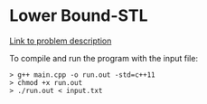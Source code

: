 # Lower Bound-STL 
[Link to problem description](https://www.hackerrank.com/challenges/cpp-lower-bound/problem)


To compile and run the program with the input file:

```
> g++ main.cpp -o run.out -std=c++11
> chmod +x run.out
> ./run.out < input.txt
```
